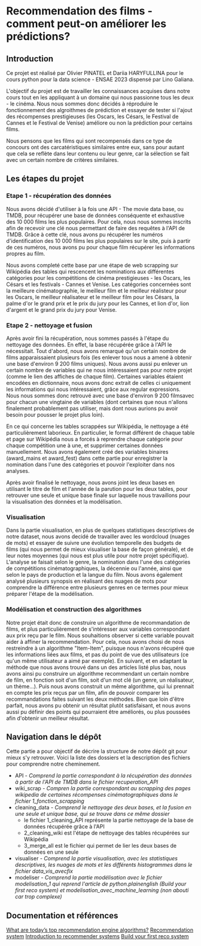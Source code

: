 # Recommendation des films - comment peut-on améliorer les prédictions? 

## Introduction 
Ce projet est réalisé par Olivier PINATEL et Dariia HARYFULLINA pour le cours python pour la data science - ENSAE 2023 dispensé par Lino Galiana. 

L'objectif du projet est de travailler les connaissances acquises dans notre cours tout en les appliquant à un domaine qui nous passionne tous les deux - le cinéma. Nous nous sommes donc décidés à réproduire le fonctionnement des algroithmes de prédiction et essayer de tester si l'ajout des récompenses prestigieuses (les Oscars, les Césars, le Festival de Cannes et le Festival de Venise) améliore ou non la prédiction pour certains films. 

Nous pensons que les films qui sont recompensés dans ce type de concours ont des carcatéristiques similaires entre eux, sans pour autant que cela se reflète dans leur contenu ou leur genre, car la sélection se fait avec un certain nombre de critères similaires.

## Les étapes du projet 
### Etape 1 - récupération des données 
Nous avons décidé d'utiliser à la fois une API - The movie data base, ou TMDB, pour récupérer une base de données conséquente et exhaustive des 10 000 films les plus populaires. Pour cela, nous nous sommes inscrits afin de recevoir une clé nous permettant de faire des requêtes à l'API de TMDB. Grâce à cette clé, nous avons pu récupérer les numéros d'identification des 10 000 films les plus populaires sur le site, puis à partir de ces numéros, nous avons pu pour chaque film récupérer les informations propres au film. 

Nous avons completé cette base par une étape de web scrapping sur Wikipédia des tables qui rescencent les nominations aux différentes catégories pour les compétitions de cinéma prestigieuses - les Oscars, les Césars et les festivals - Cannes et Venise. Les catégories concernées sont la meilleure cinématographie, le meilleur film et le meilleur réalisteur pour les Oscars, le meilleur réalisateur et le meilleur film pour les Césars, la palme d'or le grand prix et le prix du jury pour les Cannes, et lion d'or, lion d'argent et le grand prix du jury pour Venise. 

### Etape 2 - nettoyage et fusion 
Après avoir fini la récupération, nous sommes passés à l'étape du nettoyage des données. En effet, la base récupérée grâce à l'API le nécessitait. Tout d'abord, nous avons remarqué qu'un certain nombre de films apparaissaient plusieurs fois (les enlever tous nous a amené à obtenir une base d'environ 9 200 films uniques). Nous avons aussi pu enlever un certain nombre de variables qui ne nous intéressaient pas pour notre projet (comme le lien des affiches de chaque film). Certaines variables étaient encodées en dictionnaire, nous avons donc extrait de celles ci uniquement les informations qui nous intéressaient, grâce aux regular expressions. Nous nous sommes donc retrouvé avec une base d'environ 9 200 filmsavec pour chacun une vingtaine de variables (dont certaines que nous n'allons finalement probablement pas utiliser, mais dont nous aurions pu avoir besoin pour pousser le projet plus loin).

En ce qui concerne les tables scrappées sur Wikipédia, le nettoyage a été particulièrement laborieux. En particulier, le format différent de chaque table et page sur Wikipédia nous a forcés à reprendre chaque catégorie pour chaque compétition une à une, et supprimer certaines données manuellement. Nous avons également créé des variables binaires (award_mains et award_fest) dans cette partie pour enregistrer la nomination dans l'une des catégories et pouvoir l'exploiter dans nos analyses. 

Après avoir finalisé le nettoyage, nous avons joint les deux bases en utilisant le titre de film et l'année de la parution pour les deux tables, pour retrouver une seule et unique base finale sur laquelle nous travaillons pour la visualisation des données et la modélisation. 

### Visualisation 
Dans la partie visualisation, en plus de quelques statistiques descriptives de notre dataset, nous avons decidé de travailler avec les wordcloud (nuages de mots) et essayer de suivre une évolution temporelle des budgets de films (qui nous permet de mieux visualiser la base de façon générale), et de leur notes moyennes (qui nous est plus utile pour notre projet spécifique). L'analyse se faisait selon le genre, la nomination dans l'une des catégories de compétitions cinématographiques, la décennie ou l'année, ainsi que selon le pays de production et la langue du film. Nous avons également analysé plusieurs synopsis en réalisant des nuages de mots pour comprendre la différence entre plusieurs genres en ce termes pour mieux préparer l'étape de la modélisation. 

### Modélisation et construction des algorithmes 
Notre projet était donc de construire un algorithme de recommandation de films, et plus particulièrement de s'intéresser aux variables correspondant aux prix reçu par le film. Nous souhaitions observer si cette variable pouvait aider à affiner la recommendation. Pour cela, nous avons choisi de nous restreindre à un algorithme "Item-Item", puisque nous n'avons récupéré que les informations liées aux films, et pas du point de vue des utilisateurs (ce qu'un même utilisateur a aimé par exemple). En suivant, et en adaptant la méthode que nous avons trouvé dans un des articles listé plus bas, nous avons ainsi pu construire un algorithme recommendant un certain nombre de film, en fonction soit d'un film, soit d'un mot clé (un genre, un réalisateur, un thème...). Puis nous avons construit un même algorithme, qui lui prennait en compte les prix reçus par un film, afin de pouvoir comparer les recommandations faites suivant les deux méthodes. Bien que loin d'être parfait, nous avons pu obtenir un résultat plutôt satisfaisant, et nous avons aussi pu définir des points qui pourraient être améliorés, ou plus poussées afin d'obtenir un meilleur résultat.



## Navigation dans le dépôt 
Cette partie a pour objectif de décrire la structure de notre dépôt git pour mieux s'y retrouver. 
Voici la liste des dossiers et la description des fichiers pour comprendre notre cheminement. 
* API - *Comprend la partie correspondant à la récupération des données à partir de l'API de TMDB dans le fichier recuperation_API*
* wiki_scrap - *Compren la partie correspondant au scrapping des pages wikipedia de certaines récompenses cinématographiques dans le fichier 1_fonction_scrapping*
* cleaning_data - *Comprend le nettoyage des deux bases, et la fusion en une seule et unique base, qui se trouve dans ce même dossier*
    * le fichier 1_cleaning_API représente la partie nettoyage de la base de données récupérée grâce à l'API
    * 2_cleaning_wiki est l'étape de nettoyage des tables récupérées sur Wikipédia
    * 3_merge_all est le fichier qui permet de lier les deux bases de données en une seule
* visualiser - *Comprend la partie visualisation, avec les statistiques descriptives, les nuages de mots et les différents histogrammes dans le fichier data_vis_avecfix*
* modeliser - *Comprend la partie modélisation avec le fichier modelisation_1 qui reprend l'article de python.plainenglish (Build your first reco system) et modelisation_avec_machine_learning (non abouti car trop complexe)*


## Documentation et références 
[What are today’s top recommendation engine algorithms?](https://itnext.io/what-are-the-top-recommendation-engine-algorithms-used-nowadays-646f588ce639)
[Recommendation system](https://www.nvidia.com/en-us/glossary/data-science/recommendation-system/)
[Introduction to recommender systems](https://towardsdatascience.com/introduction-to-recommender-systems-6c66cf15ada)
[Build your first reco system](https://python.plainenglish.io/tmdb-streamlit-build-your-own-movie-recommendation-system-f2ffbca63d11)

